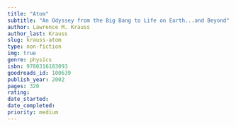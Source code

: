 ```yaml
---
title: "Atom"
subtitle: "An Odyssey from the Big Bang to Life on Earth...and Beyond"
author: Lawrence M. Krauss
author_last: Krauss
slug: krauss-atom
type: non-fiction
img: true
genre: physics
isbn: 9780316183093
goodreads_id: 100639
publish_year: 2002
pages: 320
rating: 
date_started:
date_completed:
priority: medium
---
```

